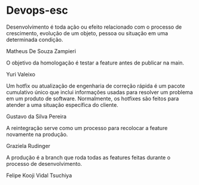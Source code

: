 # Devops-esc

Desenvolvimento é toda ação ou efeito relacionado com o processo de crescimento, evolução de um objeto, pessoa ou situação em uma determinada condição.

Matheus De Souza Zampieri

O objetivo da homologação é testar a feature antes de publicar na main.

Yuri Valeixo

Um hotfix ou atualização de engenharia de correção rápida é um pacote cumulativo único que inclui informações usadas para resolver um problema em um produto de software. Normalmente, os hotfixes são feitos para atender a uma situação específica do cliente.

Gustavo da Silva Pereira

A reintegração serve como um processo para recolocar a feature novamente na produção.

Graziela Rudinger

A produção é a branch que roda todas as features feitas durante o processo de desenvolvimento.

Felipe Kooji Vidal Tsuchiya